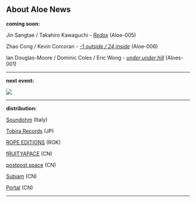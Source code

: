 ## About Aloe News

**coming soon:** [](https://aloerecords.bandcamp.com/album/paper-gore)[](https://aloerecords.bandcamp.com/album/read-fat-city-lyrics)

Jin Sangtae / Takahiro Kawaguchi - *[Redox](https://aloerecords.bandcamp.com/album/redox)* (Aloe-005)

Zhao Cong / Kevin Corcoran - *[\-1 outside / 24 inside](https://aloerecords.bandcamp.com/album/1-outside-24-inside)* (Aloe-006)

Ian Douglas-Moore / Dominic Coles / Eric Wong - *[under under hill](https://aloerecords.bandcamp.com/album/under-under-hill)* (Aloes-001)

- - -

[](https://aloerecords.bandcamp.com/album/muddy-ponds)[](https://aloerecords.bandcamp.com/album/muddy-ponds)**next event:**

![](/images/uploads/on-site-25.jpg)



- - -

**distribution:**

[Soundohm](https://www.soundohm.com/label/aloe-records) (Italy)[](https://subjam.org/)[](https://subjam.org/)

[Tobira Records](https://tobirarecords.com/) (JP) 

[ROPE EDITIONS](https://www.ropeeditions.xyz/) (ROK)

[fRUITYAPACE](https://www.google.com.hk/maps/place/Fruityspace/@39.92591,116.41061,15z/data=!4m2!3m1!1s0x0:0xd96cb6b2f243002d?sa=X&ved=1t:2428&ictx=111) (CN) 

[postpost space](https://3ssstudios.com/pages/store) (CN) 

[Subjam](https://subjam.org/) (CN) 

[Portal](https://www.instagram.com/portal_canton/) (CN) 

- - -
